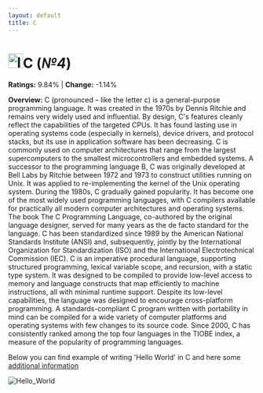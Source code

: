 ```yaml
---
layout: default
title: C
---
```


# <img src="https://i.pinimg.com/originals/d6/4c/09/d64c095f35faf9c91bf9dd6b7f117b02.png" alt="logo" width="30"/>**C** (_№4_) 

**Ratings:** 9.84% | **Change:** -1.14% 

**Overview:** C (pronounced  – like the letter c) is a general-purpose programming language. It was created in the 1970s by Dennis Ritchie and remains very widely used and influential. By design, C's features cleanly reflect the capabilities of the targeted CPUs. It has found lasting use in operating systems code (especially in kernels), device drivers, and protocol stacks, but its use in application software has been decreasing. C is commonly used on computer architectures that range from the largest supercomputers to the smallest microcontrollers and embedded systems.
A successor to the programming language B, C was originally developed at Bell Labs by Ritchie between 1972 and 1973 to construct utilities running on Unix. It was applied to re-implementing the kernel of the Unix operating system. During the 1980s, C gradually gained popularity. It has become one of the most widely used programming languages, with C compilers available for practically all modern computer architectures and operating systems. The book The C Programming Language, co-authored by the original language designer, served for many years as the de facto standard for the language. C has been standardized since 1989 by the American National Standards Institute (ANSI) and, subsequently, jointly by the International Organization for Standardization (ISO) and the International Electrotechnical Commission (IEC).
C is an imperative procedural language, supporting structured programming, lexical variable scope, and recursion, with a static type system. It was designed to be compiled to provide low-level access to memory and language constructs that map efficiently to machine instructions, all with minimal runtime support. Despite its low-level capabilities, the language was designed to encourage cross-platform programming. A standards-compliant C program written with portability in mind can be compiled for a wide variety of computer platforms and operating systems with few changes to its source code.
Since 2000, C has consistently ranked among the top four languages in the TIOBE index, a measure of the popularity of programming languages.



Below you can find example of writing 'Hello World' in C and here some [additional information](https://en.wikipedia.org/wiki/C_(programming_language))

![Hello_World](https://cdn.mycplus.com/mycplus/wp-content/uploads/2018/01/hello_world_c.png)
